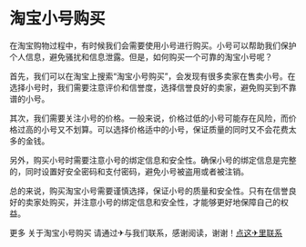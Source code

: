 # 淘宝小号购买

在淘宝购物过程中，有时候我们会需要使用小号进行购买。小号可以帮助我们保护个人信息，避免骚扰和信息泄露。但是，如何购买一个可靠的淘宝小号呢？

首先，我们可以在淘宝上搜索“淘宝小号购买”，会发现有很多卖家在售卖小号。在选择小号时，我们需要注意评价和信誉度，选择信誉良好的卖家，避免购买到不靠谱的小号。

其次，我们需要关注小号的价格。一般来说，价格过低的小号可能存在风险，而价格过高的小号又不划算。可以选择价格适中的小号，保证质量的同时又不会花费太多的金钱。

另外，购买小号时需要注意小号的绑定信息和安全性。确保小号的绑定信息是完整的，同时设置好安全密码和支付密码，避免小号被盗用或者被注销。

总的来说，购买淘宝小号需要谨慎选择，保证小号的质量和安全性。只有在信誉良好的卖家处购买，并注意小号的绑定信息和安全性，才能够更好地保障自己的权益。

更多 关于淘宝小号购买 请通过✈与我们联系，感谢阅读，谢谢！[点这✈里联系](https://add.k02.cc)